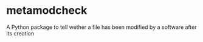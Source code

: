 # metamodcheck
A Python package to tell wether a file has been modified by a software after its creation
